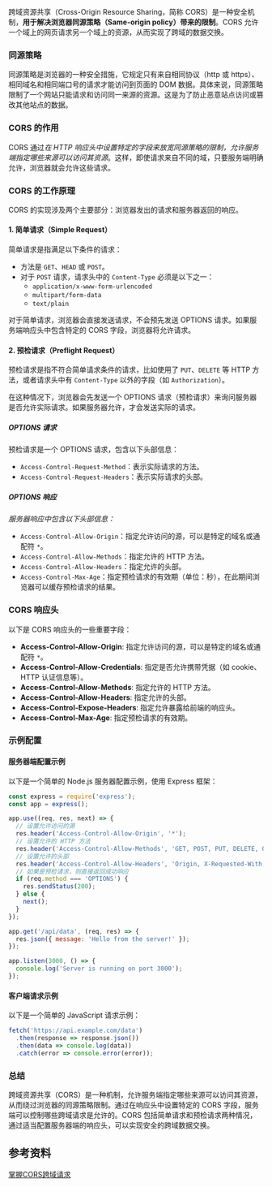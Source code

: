 跨域资源共享（Cross-Origin Resource Sharing，简称 CORS）是一种安全机制，**用于解决浏览器同源策略（Same-origin policy）带来的限制**。CORS 允许一个域上的网页请求另一个域上的资源，从而实现了跨域的数据交换。

### 同源策略

同源策略是浏览器的一种安全措施，它规定只有来自相同协议（http 或 https）、相同域名和相同端口号的请求才能访问到页面的 DOM 数据。具体来说，同源策略限制了一个网站只能请求和访问同一来源的资源。这是为了防止恶意站点访问或篡改其他站点的数据。

### CORS 的作用

CORS 通过*在 HTTP 响应头中设置特定的字段来放宽同源策略的限制，允许服务端指定哪些来源可以访问其资源*。这样，即使请求来自不同的域，只要服务端明确允许，浏览器就会允许这些请求。

### CORS 的工作原理

CORS 的实现涉及两个主要部分：浏览器发出的请求和服务器返回的响应。

#### 1. 简单请求（Simple Request）

简单请求是指满足以下条件的请求：

- 方法是 `GET`、`HEAD` 或 `POST`。
- 对于 `POST` 请求，请求头中的 `Content-Type` 必须是以下之一：
  - `application/x-www-form-urlencoded`
  - `multipart/form-data`
  - `text/plain`

对于简单请求，浏览器会直接发送请求，不会预先发送 OPTIONS 请求。如果服务端响应头中包含特定的 CORS 字段，浏览器将允许请求。

#### 2. 预检请求（Preflight Request）

预检请求是指不符合简单请求条件的请求，比如使用了 `PUT`、`DELETE` 等 HTTP 方法，或者请求头中有 `Content-Type` 以外的字段（如 `Authorization`）。

在这种情况下，浏览器会先发送一个 OPTIONS 请求（预检请求）来询问服务器是否允许实际请求。如果服务器允许，才会发送实际的请求。

##### OPTIONS 请求

预检请求是一个 OPTIONS 请求，包含以下头部信息：

- `Access-Control-Request-Method`：表示实际请求的方法。
- `Access-Control-Request-Headers`：表示实际请求的头部。

##### OPTIONS 响应

*服务器响应中包含以下头部信息：*

- `Access-Control-Allow-Origin`：指定允许访问的源，可以是特定的域名或通配符 `*`。
- `Access-Control-Allow-Methods`：指定允许的 HTTP 方法。
- `Access-Control-Allow-Headers`：指定允许的头部。
- `Access-Control-Max-Age`：指定预检请求的有效期（单位：秒），在此期间浏览器可以缓存预检请求的结果。

### CORS 响应头

以下是 CORS 响应头的一些重要字段：

- **Access-Control-Allow-Origin**: 指定允许访问的源，可以是特定的域名或通配符 `*`。
- **Access-Control-Allow-Credentials**: 指定是否允许携带凭据（如 cookie、HTTP 认证信息等）。
- **Access-Control-Allow-Methods**: 指定允许的 HTTP 方法。
- **Access-Control-Allow-Headers**: 指定允许的头部。
- **Access-Control-Expose-Headers**: 指定允许暴露给前端的响应头。
- **Access-Control-Max-Age**: 指定预检请求的有效期。

### 示例配置

#### 服务器端配置示例

以下是一个简单的 Node.js 服务器配置示例，使用 Express 框架：

```javascript
const express = require('express');
const app = express();

app.use((req, res, next) => {
  // 设置允许访问的源
  res.header('Access-Control-Allow-Origin', '*');
  // 设置允许的 HTTP 方法
  res.header('Access-Control-Allow-Methods', 'GET, POST, PUT, DELETE, OPTIONS');
  // 设置允许的头部
  res.header('Access-Control-Allow-Headers', 'Origin, X-Requested-With, Content-Type, Accept, Authorization');
  // 如果是预检请求，则直接返回成功响应
  if (req.method === 'OPTIONS') {
    res.sendStatus(200);
  } else {
    next();
  }
});

app.get('/api/data', (req, res) => {
  res.json({ message: 'Hello from the server!' });
});

app.listen(3000, () => {
  console.log('Server is running on port 3000');
});
```

#### 客户端请求示例

以下是一个简单的 JavaScript 请求示例：

```javascript
fetch('https://api.example.com/data')
  .then(response => response.json())
  .then(data => console.log(data))
  .catch(error => console.error(error));
```

### 总结

跨域资源共享（CORS）是一种机制，允许服务端指定哪些来源可以访问其资源，从而绕过浏览器的同源策略限制。通过在响应头中设置特定的 CORS 字段，服务端可以控制哪些跨域请求是允许的。CORS 包括简单请求和预检请求两种情况，通过适当配置服务器端的响应头，可以实现安全的跨域数据交换。

## 参考资料
[掌握CORS跨域请求](https://www.bilibili.com/video/BV13F411y7fy/?spm_id_from=333.337.search-card.all.click&vd_source=22af953ea4c09540ad1966711a2d53f0)
